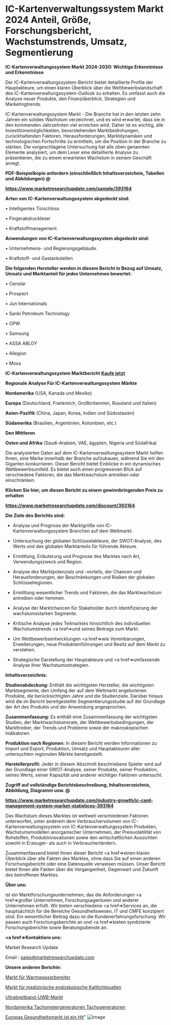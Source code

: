 # IC-Kartenverwaltungssystem Markt 2024 Anteil, Größe, Forschungsbericht, Wachstumstrends, Umsatz, Segmentierung

<strong>IC-Kartenverwaltungssystem Markt 2024-2030: Wichtige Erkenntnisse und Erkenntnisse</strong>

Der IC-Kartenverwaltungssystem-Bericht bietet detaillierte Profile der Hauptakteure, um einen klaren Überblick über die Wettbewerbslandschaft des IC-Kartenverwaltungssystem-Outlook zu erhalten. Es umfasst auch die Analyse neuer Produkte, den Finanzüberblick, Strategien und Marketingtrends.

IC-Kartenverwaltungssystem Markt - Die Branche hat in den letzten zehn Jahren ein solides Wachstum verzeichnet, und es wird erwartet, dass sie in den kommenden Jahrzehnten viel erreichen wird. Daher ist es wichtig, alle Investitionsmöglichkeiten, bevorstehenden Marktbedrohungen, zurückhaltenden Faktoren, Herausforderungen, Marktdynamiken und technologischen Fortschritte zu ermitteln, um die Position in der Branche zu stärken. Die vorgeschlagene Untersuchung hat alle oben genannten Elemente analysiert, um dem Leser eine detaillierte Analyse zu präsentieren, die zu einem erwarteten Wachstum in seinem Geschäft anregt.



<strong><b>PDF-Beispielkopie anfordern (einschließlich Inhaltsverzeichnis, Tabellen und Abbildungen) @ </b></strong>

<strong><a href=https://www.marketresearchupdate.com/sample/393164>

<strong>https://www.marketresearchupdate.com/sample/393164</u></a></strong></strong>



<strong>Arten von IC-Kartenverwaltungssystem abgedeckt sind:</strong>

• Intelligentes Türschloss

• Fingerabdruckleser

• Kraftstoffmanagement



<strong>Anwendungen von IC-Kartenverwaltungssystem abgedeckt sind:</strong>

• Unternehmens- und Regierungsgebäude.

• Kraftstoff- und Gastankstellen



<strong>Die folgenden Hersteller werden in diesem Bericht in Bezug auf Umsatz, Umsatz und Marktanteil für jedes Unternehmen bewertet:</strong>

• Censtar

• Prospect

• Jun Internationals

• Sanki Petroleum Technology

• OPW

• Samsung

• ASSA ABLOY

• Allegion

• Moxa



<strong>IC-Kartenverwaltungssystem Marktbericht <a href=https://www.marketresearchupdate.com/buynow/393164>Kaufe jetzt</a></strong>



<strong>Regionale Analyse Für IC-Kartenverwaltungssystem Märkte</strong>



<strong>Nordamerika</strong> (USA, Kanada und Mexiko)



<strong>Europa</strong> (Deutschland, Frankreich, Großbritannien, Russland und Italien)



<strong>Asien-Pazifik</strong> (China, Japan, Korea, Indien und Südostasien)



<strong>Südamerika</strong> (Brasilien, Argentinien, Kolumbien, etc.)



<strong>Den Mittleren</strong> 

<strong>Osten und Afrika</strong> (Saudi-Arabien, VAE, ägypten, Nigeria und Südafrika)

Die analysierten Daten auf dem IC-Kartenverwaltungssystem Markt helfen Ihnen, eine Marke innerhalb der Branche aufzubauen, während Sie mit den Giganten konkurrieren. Dieser Bericht bietet Einblicke in ein dynamisches Wettbewerbsumfeld. Es bietet auch einen progressiven Blick auf verschiedene Faktoren, die das Marktwachstum antreiben oder einschränken.



<strong>Klicken Sie hier, um diesen Bericht zu einem gewinnbringenden Preis zu erhalten
</strong>

<strong><a href=https://www.marketresearchupdate.com/discount/393164>https://www.marketresearchupdate.com/discount/393164</b></u></strong></a>



<strong>Die Ziele des Berichts sind:</strong>

- Analyse und Prognose der Marktgröße von IC-Kartenverwaltungssystem Branchen auf dem Weltmarkt.

- Untersuchung der globalen Schlüsselakteure, der SWOT-Analyse, des Werts und des globalen Marktanteils für führende Akteure.

- Ermittlung, Erläuterung und Prognose des Marktes nach Art, Verwendungszweck und Region.

- Analyse des Marktpotenzials und -vorteils, der Chancen und Herausforderungen, der Beschränkungen und Risiken der globalen Schlüsselregionen.

- Ermittlung wesentlicher Trends und Faktoren, die das Marktwachstum antreiben oder hemmen.

- Analyse der Marktchancen für Stakeholder durch Identifizierung der wachstumsstarken Segmente.

- Kritische Analyse jedes Teilmarktes hinsichtlich des individuellen Wachstumstrends <a href=>und</a> seines Beitrags zum Markt.

- Um Wettbewerbsentwicklungen <a href=>wie</a> Vereinbarungen, Erweiterungen, neue Produkteinführungen und Besitz auf dem Markt zu verstehen.

- Strategische Darstellung der Hauptakteure und <a href=>umfas</a>sende Analyse ihrer Wachstumsstrategien.



<strong>Inhaltsverzeichnis:</strong>



<strong>Studienabdeckung:</strong> Enthält die wichtigsten Hersteller, die wichtigsten Marktsegmente, den Umfang der auf dem Weltmarkt angebotenen Produkte, die berücksichtigten Jahre und die Studienziele. Darüber hinaus wird die im Bericht bereitgestellte Segmentierungsstudie auf der Grundlage der Art des Produkts und der Anwendung angesprochen.



<strong>Zusammenfassung:</strong> Es enthält eine Zusammenfassung der wichtigsten Studien, der Marktwachstumsrate, der Wettbewerbsbedingungen, der Markttreiber, der Trends und Probleme sowie der makroskopischen Indikatoren.



<strong>Produktion nach Regionen:</strong> In diesem Bericht werden Informationen zu Import und Export, Produktion, Umsatz und Hauptakteuren aller untersuchten regionalen Märkte bereitgestellt.



<strong>Herstellerprofil:</strong> Jeder in diesem Abschnitt beschriebene Spieler wird auf der Grundlage einer SWOT-Analyse, seiner Produkte, seiner Produktion, seines Werts, seiner Kapazität und anderer wichtiger Faktoren untersucht.



<strong><b>Zugriff auf vollständige Berichtsbeschreibung, Inhaltsverzeichnis, Abbildung, Diagramm usw. @ </b></strong>

<strong><a href=https://www.marketresearchupdate.com/industry-growth/ic-card-management-system-market-statistices-393164>https://www.marketresearchupdate.com/industry-growth/ic-card-management-system-market-statistices-393164</a></strong>

Das Wachstum dieses Marktes ist weltweit verschiedenen Faktoren unterworfen, unter anderem dem Verbrauchervolumen von IC-Kartenverwaltungssystem von IC-Kartenverwaltungssystem Produkten, Wachstumsmodellen anorganischer Unternehmen, der Preisvolatilität von Rohstoffen, Produktinnovationen sowie den wirtschaftlichen Aussichten sowohl in Erzeuger- als auch in Verbraucherländern.

Zusammenfassend bietet Ihnen dieser Bericht <a href=>einen</a> klaren Überblick über alle Fakten des Marktes, ohne dass Sie auf einen anderen Forschungsbericht oder eine Datenquelle verweisen müssen. Unser Bericht bietet Ihnen alle Fakten über die Vergangenheit, Gegenwart und Zukunft des betroffenen Marktes.



<strong>Über uns:</strong>

 ist ein Marktforschungsunternehmen, das die Anforderungen <a href=>großer</a> Unternehmen, Forschungsagenturen und anderer Unternehmen erfüllt. Wir bieten verschiedene <a href=>Services</a> an, die hauptsächlich für die Bereiche Gesundheitswesen, IT und CMFE konzipiert sind. Ein wesentlicher Beitrag dazu ist die Kundenerfahrungsforschung. Wir passen auch Forschungsberichte an und <a href=>bieten</a> syndizierte Forschungsberichte sowie Beratungsdienste an.



<strong><a href=>Kontaktiere uns:</a></strong>

Market Research Update

Email : sales@marketresearchupdate.com



<strong>Unsere anderen Berichte:</strong>

<a href=https://www.linkedin.com/pulse/hot-water-heaters-market-expected-witness-high>Markt für Warmwasserbereiter</a>

<a href=https://www.linkedin.com/pulse/medical-endoscopic-cold-light-source-market>Markt für medizinische endoskopische Kaltlichtquellen</a>

<a href=https://www.linkedin.com/pulse/ultra-wideband-uwb-market-2023-remarking-enormous>Ultrabreitband-UWB-Markt</a>

<a href=https://www.linkedin.com/pulse/north-america-tachometer-generators-tachogenerators>Nordamerika Tachometergeneratoren Tachogeneratoren</a>

<a href=https://www.linkedin.com/pulse/europe-healthcare-hit-market-2023-usd-6kmqf/>Europas Gesundheitsmarkt ist ein Hit</a>"
![image](https://github.com/Gayatrikarjule/Market-Analysis-360/assets/97346546/9f154441-4f7f-43c6-9f68-ffdc873a01cf)
